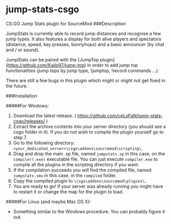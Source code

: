 jump-stats-csgo
===============

CS:GO Jump Stats plugin for SourceMod
###Description

JumpStats is currently able to record jump distances and recognise a few jump types. It also features a display for both alive players and spectators (distance, speed, key presses, bunnyhops) and a basic announcer (by chat and / or sound).

JumpStats can be paired with the [JumpTop plugin] (https://github.com/Kailo97/jump-top) in order to add jump top functionalities (jump tops by jump type, !jumptop, !record commands ...).

There are still a few bugs in this plugin which might or might not get fixed in the future.

###Installation

#####For Windows:
  1. Download the latest release. ( https://github.com/ceLoFaN/jump-stats-csgo/releases/ )
  2. Extract the archive contents into your server directory (you should see a csgo folder in it). If you do not wish to compile the plugin yourself go to step 7.
  3. Go to the following directory: `<your_dedicated_server>\csgo\addons\sourcemod\scripting\`.
  4. Drag and drop the main .sp file, named `jumpstats.sp` in this case, on the `compiler(.exe)` executable file. You can just execute `compiler.exe` to compile all the plugins in the scripting directory if you want.
  5. If the compilation succeeds you will find the compiled file, named `jumpstats.smx` in this case, in the `compiled` folder.
  6. Copy the compiled plugin to `\csgo\addons\sourcemod\plugins\`. 
  7. You are ready to go! If your server was already running you might have to restart it or change the map for the plugin to load.
  
#####For Linux (and maybe Mac OS X):
  * Something similar to the Windows procedure. You can probably figure it out.
